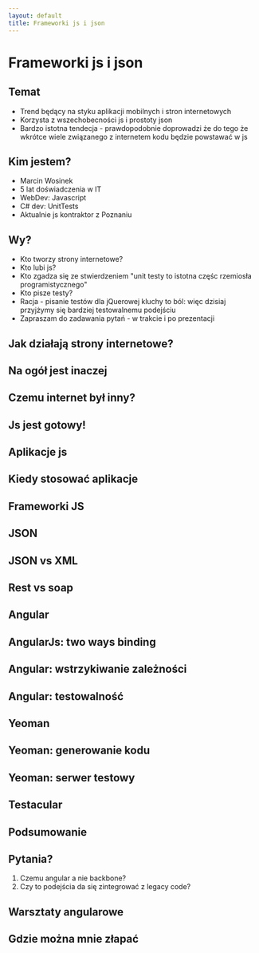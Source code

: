 ```yaml
---
layout: default
title: Frameworki js i json
---
```

# Frameworki js i json
## Temat
* Trend będący na styku aplikacji mobilnych i stron internetowych
* Korzysta z wszechobecności js i prostoty json
* Bardzo istotna tendecja - prawdopodobnie doprowadzi że do tego że wkrótce wiele związanego z internetem kodu będzie powstawać w js

## Kim jestem?
* Marcin Wosinek
* 5 lat doświadczenia w IT
 * WebDev: Javascript
 * C# dev: UnitTests
* Aktualnie js kontraktor z Poznaniu

## Wy?
* Kto tworzy strony internetowe?
* Kto lubi js?
* Kto zgadza się ze stwierdzeniem "unit testy to istotna częśc rzemiosła programistycznego"
* Kto pisze testy?
 * Racja - pisanie testów dla jQuerowej kluchy to ból: więc dzisiaj przyjżymy się bardziej testowalnemu podejściu
* Zapraszam do zadawania pytań - w trakcie i po prezentacji

## Jak działają strony internetowe?

## Na ogół jest inaczej 

## Czemu internet był inny?

## Js jest gotowy! 

## Aplikacje js

## Kiedy stosować aplikacje

## Frameworki JS

## JSON

## JSON vs XML

## Rest vs soap

## Angular

## AngularJs: two ways binding

## Angular: wstrzykiwanie zależności

## Angular: testowalność

## Yeoman

## Yeoman: generowanie kodu

## Yeoman: serwer testowy

## Testacular

## Podsumowanie

## Pytania?

1. Czemu angular a nie backbone?
2. Czy to podejścia da się zintegrować z legacy code?

## Warsztaty angularowe

## Gdzie można mnie złapać
